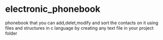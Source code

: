 # electronic_phonebook
phonebook that you can add,delet,modify and sort the contacts on it using files and structures in c language by creating any text file in your project folder
